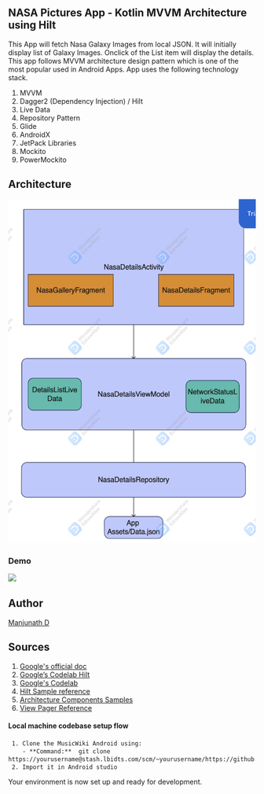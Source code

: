 ## NASA Pictures App - Kotlin MVVM Architecture using Hilt

This App will fetch Nasa Galaxy Images from local JSON. It will initially display list of Galaxy Images. Onclick of the List item will display the details. This app follows MVVM architecture design pattern which is one of the most popular used in Android Apps. App uses the following technology stack.

1.	MVVM
2.	Dagger2 (Dependency Injection) / Hilt
3.	Live Data
4.	Repository Pattern
5.	Glide
6.	AndroidX
7.	JetPack Libraries
8.	Mockito
9.	PowerMockito


## Architecture
<img alt="App High Level Architecture" height="700px" src="https://github.com/manju1375/NasaDetails/blob/master/App_Architecture.png" />

### Demo
<img height="400px" src="https://github.com/manju1375/NasaDetails/blob/master/Demo.gif" />

## Author
[Manjunath D]( https://github.com/manju1375)


## Sources
1.	[Google's official doc](https://developer.android.com/jetpack/docs/guide)
2.	[Google’s Codelab Hilt]( https://developer.android.com/codelabs/android-hilt#0)
3.	[Google's Codelab](https://codelabs.developers.google.com/codelabs/android-training-livedata-viewmodel/#0)
4.	[Hilt Sample reference]( https://howtodoandroid.com/android-hilt-dependency-injection/)
5.	[Architecture Components Samples](https://github.com/android/architecture-components-samples/tree/88747993139224a4bb6dbe985adf652d557de621)
6.	[View Pager Reference](https://guides.codepath.com/android/viewpager-with-fragmentpageradapter)


#### **Local machine codebase setup flow**

     1. Clone the MusicWiki Android using:
        - **Command:**  git clone https://yourusername@stash.lbidts.com/scm/~yourusername/https://github.com/manju1375/MusicGen.git
     2. Import it in Android studio

Your environment is now set up and ready for development.
